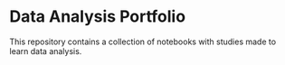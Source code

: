# Data Analysis Portfolio

This repository contains a collection of notebooks with studies made to learn data analysis.
